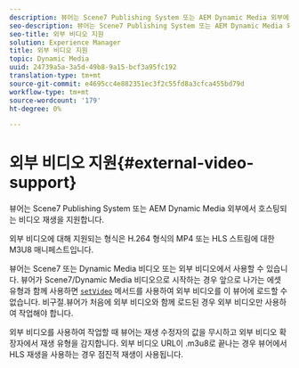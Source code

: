 ```yaml
---
description: 뷰어는 Scene7 Publishing System 또는 AEM Dynamic Media 외부에서 호스팅되는 비디오 재생을 지원합니다.
seo-description: 뷰어는 Scene7 Publishing System 또는 AEM Dynamic Media 외부에서 호스팅되는 비디오 재생을 지원합니다.
seo-title: 외부 비디오 지원
solution: Experience Manager
title: 외부 비디오 지원
topic: Dynamic Media
uuid: 24739a5a-3a5d-49b8-9a15-bcf3a95fc192
translation-type: tm+mt
source-git-commit: e4695cc4e882351ec3f2c55fd8a3cfca455bd79d
workflow-type: tm+mt
source-wordcount: '179'
ht-degree: 0%

---
```



# 외부 비디오 지원{#external-video-support}

뷰어는 Scene7 Publishing System 또는 AEM Dynamic Media 외부에서 호스팅되는 비디오 재생을 지원합니다.

외부 비디오에 대해 지원되는 형식은 H.264 형식의 MP4 또는 HLS 스트림에 대한 M3U8 매니페스트입니다.

뷰어는 Scene7 또는 Dynamic Media 비디오 또는 외부 비디오에서 사용할 수 있습니다. 뷰어가 Scene7/Dynamic Media 비디오으로 시작하는 경우 앞으로 나가는 에셋 유형과 함께 사용하면 [ `setVideo`](../../c-html5-s7-aem-asset-viewers/c-html5-video-reference/c-html5-video-viewer-20-javascriptapiref/r-html5-video-viewer-20-javascriptapiref-setvideo.md#reference-85d3422d6ce64a36ac74827120b5a17c) 메서드를 사용하여 외부 비디오를 이 뷰어에 로드할 수 없습니다. 비구절.뷰어가 처음에 외부 비디오와 함께 로드된 경우 외부 비디오만 사용하여 작업해야 합니다.

외부 비디오를 사용하여 작업할 때 뷰어는 재생 수정자의 값을 무시하고 외부 비디오 확장자에서 재생 유형을 감지합니다. 외부 비디오 URL이 .m3u8로 끝나는 경우 뷰어에서 HLS 재생을 사용하는 경우 점진적 재생이 사용됩니다.
